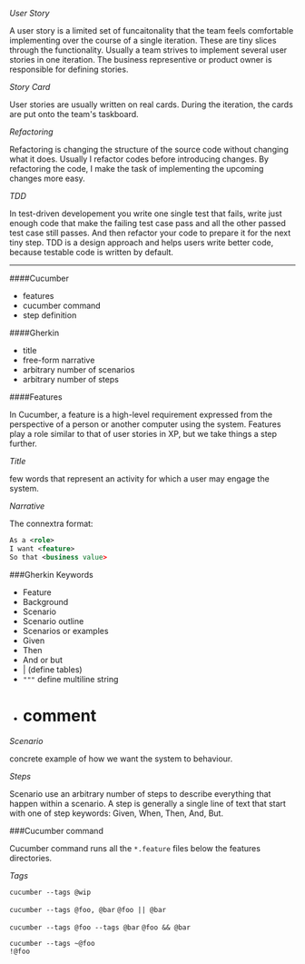 *User Story*

A user story is a limited set of funcaitonality that the team feels comfortable implementing over the course of a single
iteration. These are tiny slices through the functionality. Usually a team strives to implement several user stories in 
one iteration. The business representive or product owner is responsible for defining stories.

*Story Card*

User stories are usually written on real cards. During the iteration, the cards are put onto the team's taskboard.

*Refactoring*

Refactoring is changing the structure of the source code without changing what it does. Usually I refactor codes before
introducing changes. By refactoring the code, I make the task of implementing the upcoming changes more easy.

*TDD*

In test-driven developement you write one single test that fails, write just enough code that make the failing test case
pass and all the other passed test case still passes. And then refactor your code to prepare it for the next tiny step.
TDD is a design approach and helps users write better code, because testable code is written by default.

------  

####Cucumber

+ features
+ cucumber command
+ step definition

####Gherkin

+ title
+ free-form narrative
+ arbitrary number of scenarios
+ arbitrary number of steps

####Features

In Cucumber, a feature is a high-level requirement expressed from the perspective of a person or another computer 
using the system. Features play a role similar to that of user stories in XP, but we take things a step further.

*Title*

few words that represent an activity for which a user may engage the system.

*Narrative*

The connextra format:

```xml
As a <role>
I want <feature>
So that <business value>
```

###Gherkin Keywords

+ Feature
+ Background
+ Scenario
+ Scenario outline
+ Scenarios or examples
+ Given
+ Then
+ And or but
+ | (define tables)
+ `"""` define multiline string
+ # comment

*Scenario*

concrete example of how we want the system to behaviour.

*Steps*

Scenario use an arbitrary number of steps to describe everything that happen within a scenario. A step is generally a 
single line of text that start with one of step keywords: Given, When, Then, And, But.

###Cucumber command

Cucumber command runs all the `*.feature` files below the features directories.

*Tags*

`cucumber --tags @wip`

`cucumber --tags @foo, @bar`  `@foo || @bar`

`cucumber --tags @foo --tags @bar` `@foo && @bar`

```
cucumber --tags ~@foo 
!@foo
```




